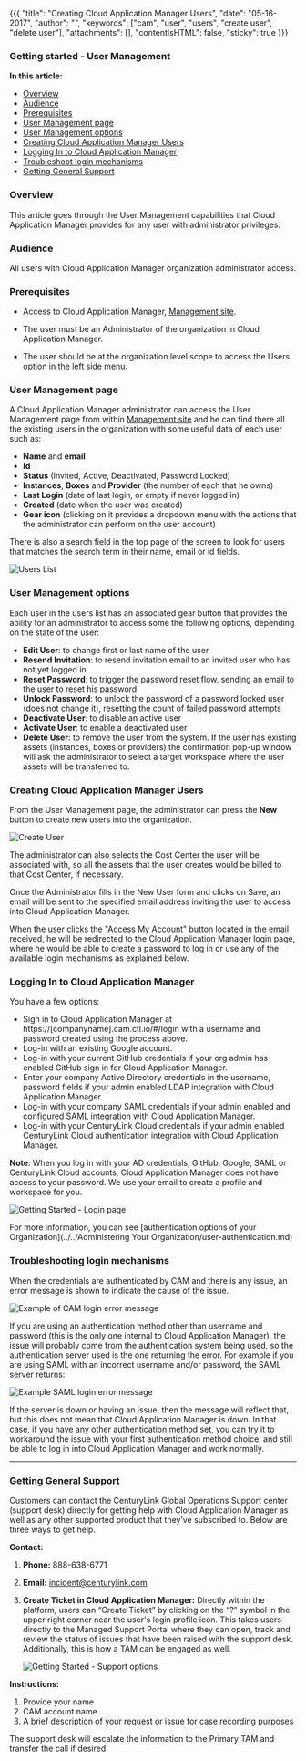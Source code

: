 {{{
"title": "Creating Cloud Application Manager Users",
"date": "05-16-2017",
"author": "",
"keywords": ["cam", "user", "users", "create user", "delete user"],
"attachments": [],
"contentIsHTML": false,
"sticky": true
}}}

### Getting started - User Management

**In this article:**

* [Overview](#overview)
* [Audience](#audience)
* [Prerequisites](#prerequisites)
* [User Management page](#user-management-page)
* [User Management options](#user-management-options)
* [Creating Cloud Application Manager Users](#creating-cloud-application-manager-users)
* [Logging In to Cloud Application Manager](#logging-in-to-cloud-application-manager)
* [Troubleshoot login mechanisms](#troubleshoot-login-mechanisms)
* [Getting General Support](#getting-general-support)

### Overview

This article goes through the User Management capabilities that Cloud Application Manager provides for any user with administrator privileges.

### Audience

All users with Cloud Application Manager organization administrator access.

### Prerequisites

* Access to Cloud Application Manager, [Management site](https://account.cam.ctl.io/#/users).

* The user must be an Administrator of the organization in Cloud Application Manager.

* The user should be at the organization level scope to access the Users option in the left side menu.

### User Management page

A Cloud Application Manager administrator can access the User Management page from within [Management site](https://account.cam.ctl.io/#/users) and he can find there all the existing users in the organization with some useful data of each user such as:

* **Name** and **email**
* **Id**
* **Status** (Invited, Active, Deactivated, Password Locked)
* **Instances**, **Boxes** and **Provider** (the number of each that he owns)
* **Last Login** (date of last login, or empty if never logged in)
* **Created** (date when the user was created)
* **Gear icon** (clicking on it provides a dropdown menu with the actions that the administrator can  perform on the user account)

There is also a search field in the top page of the screen to look for users that matches the search term in their name, email or id fields.

![Users List](../../images/cloud-application-manager/management/users.png)

### User Management options

Each user in the users list has an associated gear button that provides the ability for an administrator to access some the following options, depending on the state of the user:

* **Edit User**: to change first or last name of the user
* **Resend Invitation**: to resend invitation email to an invited user who has not yet logged in
* **Reset Password**: to trigger the password reset flow, sending an email to the user to reset his password
* **Unlock Password**: to unlock the password of a password locked user (does not change it), resetting the count of failed password attempts
* **Deactivate User**: to disable an active user
* **Activate User**: to enable a deactivated user
* **Delete User**: to remove the user from the system. If the user has existing assets (instances, boxes or providers) the confirmation pop-up window will ask the administrator to select a target workspace where the user assets will be transferred to.

### Creating Cloud Application Manager Users

From the User Management page, the administrator can press the **New** button to create new users into the organization.

![Create User](../../images/cloud-application-manager/management/new-user.png)

The administrator can also selects the Cost Center the user will be associated with, so all the assets that the user creates would be billed to that Cost Center, if necessary.

Once the Administrator fills in the New User form and clicks on Save, an email will be sent to the specified email address inviting the user to access into Cloud Application Manager.

When the user clicks the "Access My Account" button located in the email received, he will be redirected to the Cloud Application Manager login page, where he would be able to create a password to log in or use any of the available login mechanisms as explained below.

### Logging In to Cloud Application Manager

You have a few options:

* Sign in to Cloud Application Manager at https://[companyname].cam.ctl.io/#/login with a username and password created using the process above.
* Log-in with an existing Google account.
* Log-in with your current GitHub credentials if your org admin has enabled GitHub sign in for Cloud Application Manager.
* Enter your company Active Directory credentials in the username, password fields if your admin enabled LDAP integration with Cloud Application Manager.
* Log-in with your company SAML credentials if your admin enabled and configured SAML integration with Cloud Application Manager.
* Log-in with your CenturyLink Cloud credentials if your admin enabled CenturyLink Cloud authentication integration with Cloud Application Manager.

**Note**: When you log in with your AD credentials, GitHub, Google, SAML or CenturyLink Cloud accounts, Cloud Application Manager does not have access to your password. We use your email to create a profile and workspace for you.

![Getting Started - Login page](../../images/cloud-application-manager/getting-started-login-1.png)

For more information, you can see [authentication options of your Organization](../../Administering Your Organization/user-authentication.md)

### Troubleshooting login mechanisms

When the credentials are authenticated by CAM and there is any issue, an error message is shown to indicate the cause of the issue.

![Example of CAM login error message](../../images/cloud-application-manager/management/cam-error.png)

If you are using an authentication method other than username and password (this is the only one internal to Cloud Application Manager), the issue will probably come from the authentication system being used, so the authentication server used is the one returning the error. For example if you are using SAML with an incorrect username and/or password, the SAML server returns:


![Example SAML login error message](../../images/cloud-application-manager/management/saml-error.png)

If the server is down or having an issue, then the message will reflect that, but this does not mean that Cloud Application Manager is down. In that case, if you have any other authentication method set, you can try it to workaround the issue with your first authentication method choice, and still be able to log in into Cloud Application Manager and work normally.
___

### Getting General Support

Customers can contact the CenturyLink Global Operations Support center (support desk) directly for getting help with Cloud Application Manager as well as any other supported product that they’ve subscribed to.  Below are three ways to get help.

**Contact:**

1. **Phone:** 888-638-6771

2. **Email:** incident@centurylink.com

3. **Create Ticket in Cloud Application Manager:**
Directly within the platform, users can “Create Ticket” by clicking on the “?” symbol in the upper right corner near the user's login profile icon. This takes users directly to the Managed Support Portal where they can open, track and review the status of issues that have been raised with the support desk.  Additionally, this is how a TAM can be engaged as well.

    ![Getting Started - Support options](../../images/cloud-application-manager/getting-started-login-7.png)

**Instructions:**

1. Provide your name
2. CAM account name
3. A brief description of your request or issue for case recording purposes

The support desk will escalate the information to the Primary TAM and transfer the call if desired.
